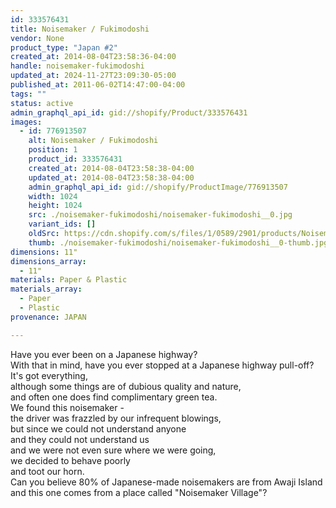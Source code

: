 ```yaml
---
id: 333576431
title: Noisemaker / Fukimodoshi
vendor: None
product_type: "Japan #2"
created_at: 2014-08-04T23:58:36-04:00
handle: noisemaker-fukimodoshi
updated_at: 2024-11-27T23:09:30-05:00
published_at: 2011-06-02T14:47:00-04:00
tags: ""
status: active
admin_graphql_api_id: gid://shopify/Product/333576431
images:
  - id: 776913507
    alt: Noisemaker / Fukimodoshi
    position: 1
    product_id: 333576431
    created_at: 2014-08-04T23:58:38-04:00
    updated_at: 2014-08-04T23:58:38-04:00
    admin_graphql_api_id: gid://shopify/ProductImage/776913507
    width: 1024
    height: 1024
    src: ./noisemaker-fukimodoshi/noisemaker-fukimodoshi__0.jpg
    variant_ids: []
    oldSrc: https://cdn.shopify.com/s/files/1/0589/2901/products/Noisemaker-_-Fukimodoshi.jpeg?v=1407211118
    thumb: ./noisemaker-fukimodoshi/noisemaker-fukimodoshi__0-thumb.jpg
dimensions: 11"
dimensions_array:
  - 11"
materials: Paper & Plastic
materials_array:
  - Paper
  - Plastic
provenance: JAPAN

---
```


Have you ever been on a Japanese highway?  
With that in mind, have you ever stopped at a Japanese highway pull-off?  
It's got everything,  
although some things are of dubious quality and nature,  
and often one does find complimentary green tea.  
We found this noisemaker -  
the driver was frazzled by our infrequent blowings,  
but since we could not understand anyone  
and they could not understand us  
and we were not even sure where we were going,  
we decided to behave poorly  
and toot our horn.  
Can you believe 80% of Japanese-made noisemakers are from Awaji Island  
and this one comes from a place called "Noisemaker Village"?